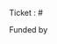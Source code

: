 <!--
Add the word "fix" in front of "#" if it fixes the ticket
or do nothing to only mention it.

Funded by NAME URL
If funded by someone else than 3Liz, please add label "sponsored development"
-->

Ticket : #

Funded by
